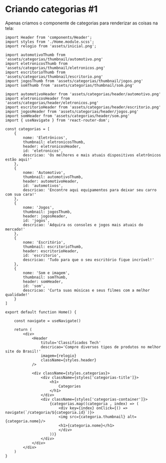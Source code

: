 # Criando categorias #1

Apenas criamos o componente de categorias para renderizar as coisas na tela:

    import Header from 'components/Header';
    import styles from './Home.module.scss';
    import relogio from 'assets/inicial.png';

    import automotivoThumb from 'assets/categorias/thumbnail/automotivo.png'
    import eletronicosThumb from 'assets/categorias/thumbnail/eletronicos.png'
    import escritorioThumb from 'assets/categorias/thumbnail/escritorio.png'
    import jogosThumb from 'assets/categorias/thumbnail/jogos.png'
    import somThumb from 'assets/categorias/thumbnail/som.png'

    import automotivoHeader from 'assets/categorias/header/automotivo.png'
    import eletronicosHeader from 'assets/categorias/header/eletronicos.png'
    import escritorioHeader from 'assets/categorias/header/escritorio.png'
    import jogosHeader from 'assets/categorias/header/jogos.png'
    import somHeader from 'assets/categorias/header/som.png'
    import { useNavigate } from 'react-router-dom';

    const categorias = [
        { 
            nome: 'Eletrônicos',
            thumbnail: eletronicosThumb,
            header: eletronicosHeader,
            id: 'eletronicos',
            descricao: 'Os melhores e mais atuais dispositivos eletrônicos estão aqui!'
        },
        { 
            nome: 'Automotivo',
            thumbnail: automotivoThumb,
            header: automotivoHeader,
            id: 'automotivos',
            descricao: 'Encontre aqui equipamentos para deixar seu carro com sua cara!'
        },
        { 
            nome: 'Jogos',
            thumbnail: jogosThumb,
            header: jogosHeader,
            id: 'jogos',
            descricao: 'Adquira os consoles e jogos mais atuais do mercado!'
        },
        { 
            nome: 'Escritório',
            thumbnail: escritorioThumb,
            header: escritorioHeader,
            id: 'escritorio',
            descricao: 'Tudo para que o seu escritório fique incrível!'
        },
        { 
            nome: 'Som e imagem',
            thumbnail: somThumb,
            header: somHeader,
            id: 'som',
            descricao: 'Curta suas músicas e seus filmes com a melhor qualidade!'
        }
    ]

    export default function Home() {

        const navigate = useNavigate()

        return (
            <div>
                <Header
                    titulo='Classificados Tech'
                    descricao='Compre diversos tipos de produtos no melhor site do Brasil!'
                    imagem={relogio}
                    className={styles.header}
                />

                <div className={styles.categorias}>
                    <div className={styles['categorias-title']}>
                        <h1>
                            Categories
                        </h1>
                    </div>
                    <div className={styles['categorias-container']}>
                        {categorias.map((categoria , index) => (
                            <div key={index} onClick={() => navigate(`/categoria/${categoria.id}`)}>
                            <img src={categoria.thumbnail} alt={categoria.nome}/>
                            <h1>{categoria.nome}</h1>
                            </div>
                        ))}
                    </div>
                </div>
            </div>
        )
    }